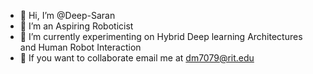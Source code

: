 - 👋 Hi, I’m @Deep-Saran
- 👀 I’m an Aspiring Roboticist
- 🌱 I’m currently experimenting on Hybrid Deep learning Architectures and Human Robot Interaction
- 💞️ If you want to collaborate email me at dm7079@rit.edu

<!---
Deep-Saran/Deep-Saran is a ✨ special ✨ repository because its `README.md` (this file) appears on your GitHub profile.
You can click the Preview link to take a look at your changes.
--->
